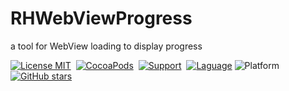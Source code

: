 # RHWebViewProgress
a tool for WebView loading to display  progress<br>

[![License MIT](https://img.shields.io/badge/license-MIT-green.svg?style=flat)](https://github.com/cochat/RHWebViewProgress/raw/master/LICENSE)&nbsp;
[![CocoaPods](http://img.shields.io/cocoapods/v/RHWebViewProgress.svg?style=flat)](http://cocoapods.org/?q=RHWebViewProgress)&nbsp;
[![Support](https://img.shields.io/badge/support-iOS%207%2B%20-blue.svg?style=flat)](https://www.apple.com/nl/ios/)&nbsp;
[![Laguage](https://img.shields.io/badge/language-ObjC%20%26%20Swift-orange.svg)](https://github.com/cochat/RHWebViewProgress)
![Platform](http://cocoapod-badges.herokuapp.com/p/RHWebViewProgress/badge.png)&nbsp;
[![GitHub stars](https://img.shields.io/github/stars/cochat/RHWebViewProgress.svg?style=social&label=Star)](https://github.com/cochat/RHWebViewProgress)

